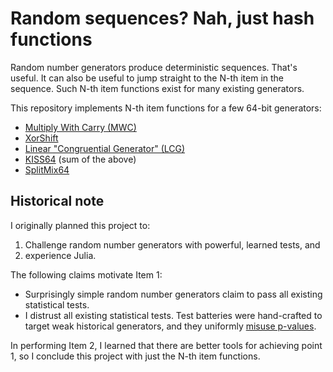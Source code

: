 # Random sequences? Nah, just hash functions

Random number generators produce deterministic sequences. That's useful.
It can also be useful to jump straight to the N-th item in the sequence.
Such N-th item functions exist for many existing generators.

This repository implements N-th item functions for a few 64-bit generators:

- [Multiply With Carry (MWC)](https://en.wikipedia.org/wiki/Multiply-with-carry)
- [XorShift](https://en.wikipedia.org/wiki/Xorshift)
- [Linear "Congruential Generator" (LCG)](https://en.wikipedia.org/wiki/Linear_congruential_generator)
- [KISS64](https://www.thecodingforums.com/threads/64-bit-kiss-rngs.673657/)  (sum of the above)
- [SplitMix64](https://prng.di.unimi.it/SplitMix.c)

## Historical note

I originally planned this project to:

1. Challenge random number generators with powerful, learned tests, and
2. experience Julia.

The following claims motivate Item 1:

- Surprisingly simple random number generators claim to pass all existing statistical tests.
- I distrust all existing statistical tests. Test batteries were hand-crafted to target weak
  historical generators, and they uniformly [misuse p-values](https://en.wikipedia.org/wiki/Misuse_of_p-values).

In performing Item 2, I learned that there are better tools for achieving point 1,
so I conclude this project with just the N-th item functions.
